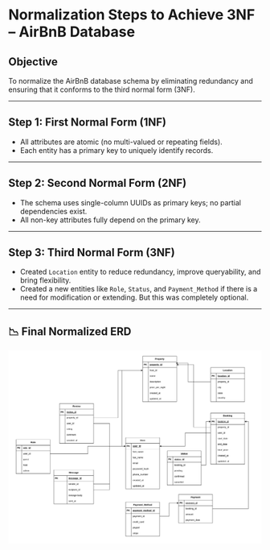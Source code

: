 # Normalization Steps to Achieve 3NF – AirBnB Database

## Objective

To normalize the AirBnB database schema by eliminating redundancy and ensuring that it conforms to the third normal form (3NF).

---

## Step 1: First Normal Form (1NF)

- All attributes are atomic (no multi-valued or repeating fields).
- Each entity has a primary key to uniquely identify records.

---

## Step 2: Second Normal Form (2NF)

- The schema uses single-column UUIDs as primary keys; no partial dependencies exist.
- All non-key attributes fully depend on the primary key.

---

## Step 3: Third Normal Form (3NF)

- Created `Location` entity to reduce redundancy, improve queryability, and bring flexibility.
- Created a new entities like `Role`, `Status`, and `Payment_Method` if there is a need for modification or extending. But this was completely optional.

---

## 📉 Final Normalized ERD

![Normalized Airbnb ERD](./Normalized-ERD.png)
